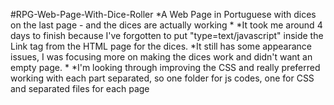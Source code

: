 #RPG-Web-Page-With-Dice-Roller
*A Web Page in Portuguese with dices on the last page - and the dices are actually working
*
*It took me around 4 days to finish because I've forgotten to put "type=text/javascript" inside the Link tag from the HTML page for the dices. 
*It still has some appearance issues, I was focusing more on making the dices work and didn't want an empty page. 
*
*I'm looking through improving the CSS and really preferred working with each part separated, so one folder for js codes, one for CSS and separated files for each page



